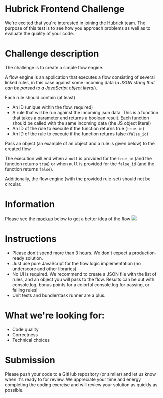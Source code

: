 Hubrick Frontend Challenge
========================

We're excited that you're interested in joining the [Hubrick](https://hubrick.com/) team. 
The purpose of this test is to see how you approach problems as well as to evaluate the quality of your code.

# Challenge description
The challenge is to create a simple flow engine.

A flow engine is an application that executes a flow consisting of several linked rules, in this case against some incoming data (*a JSON string that can be parsed to a JavaScript object literal*). 

Each rule should contain (at least)
	
- An ID (unique within the flow, required)
- A rule that will be run against the incoming json data. This is a function that takes a parameter and returns a boolean result. Each function should be called with the same incoming data (the JS object literal)
- An ID of the rule to execute if the function returns true (`true_id`)
- An ID of the rule to execute if the function returns false (`false_id`)
	 
Pass an object (an example of an object and a rule is given below) to the created flow. 

The execution will end when a `null` is provided for the `true_id` (and the function returns `true`) or when `null` is provided for the `false_id` (and the function returns `false`).

Additionally, the flow engine (with the provided rule-set) should not be circular.

# Information
Please see the [mockup](https://raw.githubusercontent.com/hubrick/frontend-code-challenge/master/frontend-challenge-flow-mockup.png) below to get a better idea of the flow
![](https://raw.githubusercontent.com/hubrick/frontend-code-challenge/master/frontend-challenge-flow-mockup.png)


# Instructions
- Please don't spend more than 3 hours. We don't expect a production-ready solution.
- Just use pure JavaScript for the flow logic implementation (no underscore and other libraries)
- No UI is required. We recommend to create a JSON file with the list of rules, and an object you will pass to the flow. Results can be out with console.log, bonus points for a colorful console.log for passing, or failing rules!
- Unit tests and bundler/task runner are a plus.

# What we're looking for:
- Code quality
- Correctness
- Technical choices

# Submission
Please push your code to a GitHub repository (or similar) and let us know when it's ready to for review. We appreciate your time and energy completing the coding exercise and will review your solution as quickly as possible.
